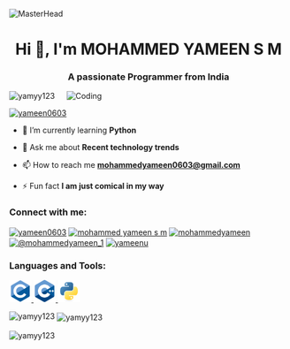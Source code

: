 ![MasterHead](https://camo.githubusercontent.com/69a64c1db5c749cbf9b3cb40c1248ebdc6f6b7788b2d008506910a088af92ecd/68747470733a2f2f70726576696577732e31323372662e636f6d2f696d616765732f6b617270656e6b6f696c69612f6b617270656e6b6f696c6961313830362f6b617270656e6b6f696c69613138303630303031312f3130323938383830362d766563746f722d6c696e652d7765622d636f6e636570742d666f722d70726f6772616d6d696e672d6c696e6561722d7765622d62616e6e65722d666f722d636f64696e672d2e6a7067)
<h1 align="center">Hi 👋, I'm MOHAMMED YAMEEN S M</h1>
<h3 align="center">A passionate Programmer from India</h3>
<img align="right" alt="Coding" width="400" src="https://c.tenor.com/NOYF3f82b_gAAAAC/programmer.gif">


<p align="left"> <img src="https://komarev.com/ghpvc/?username=yamyy123&label=Profile%20views&color=0e75b6&style=flat" alt="yamyy123" /> </p>

<p align="left"> <a href="https://twitter.com/yameen0603" target="blank"><img src="https://img.shields.io/twitter/follow/yameen0603?logo=twitter&style=for-the-badge" alt="yameen0603" /></a> </p>

- 🌱 I’m currently learning **Python**

- 💬 Ask me about **Recent technology trends**

- 📫 How to reach me **mohammedyameen0603@gmail.com**

- ⚡ Fun fact **I am just comical in my way**

<h3 align="left">Connect with me:</h3>
<p align="left">
<a href="https://twitter.com/yameen0603" target="blank"><img align="center" src="https://raw.githubusercontent.com/rahuldkjain/github-profile-readme-generator/master/src/images/icons/Social/twitter.svg" alt="yameen0603" height="30" width="40" /></a>
<a href="https://linkedin.com/in/mohammed-yameen" target="blank"><img align="center" src="https://raw.githubusercontent.com/rahuldkjain/github-profile-readme-generator/master/src/images/icons/Social/linked-in-alt.svg" alt="mohammed yameen s m" height="30" width="40" /></a>
<a href="https://www.codechef.com/users/mohammedyameen" target="blank"><img align="center" src="https://cdn.jsdelivr.net/npm/simple-icons@3.1.0/icons/codechef.svg" alt="mohammedyameen" height="30" width="40" /></a>
<a href="https://www.hackerrank.com/mohammedyameen_1?hr_r=1" target="blank"><img align="center" src="https://raw.githubusercontent.com/rahuldkjain/github-profile-readme-generator/master/src/images/icons/Social/hackerrank.svg" alt="@mohammedyameen_1" height="30" width="40" /></a>
<a href="https://www.leetcode.com/yameenu" target="blank"><img align="center" src="https://raw.githubusercontent.com/rahuldkjain/github-profile-readme-generator/master/src/images/icons/Social/leet-code.svg" alt="yameenu" height="30" width="40" /></a>
</p>

<h3 align="left">Languages and Tools:</h3>
<p align="left"> <a href="https://www.cprogramming.com/" target="_blank" rel="noreferrer"> <img src="https://raw.githubusercontent.com/devicons/devicon/master/icons/c/c-original.svg" alt="c" width="40" height="40"/> </a> <a href="https://www.w3schools.com/cpp/" target="_blank" rel="noreferrer"> <img src="https://raw.githubusercontent.com/devicons/devicon/master/icons/cplusplus/cplusplus-original.svg" alt="cplusplus" width="40" height="40"/> </a> <a href="https://www.python.org" target="_blank" rel="noreferrer"> <img src="https://raw.githubusercontent.com/devicons/devicon/master/icons/python/python-original.svg" alt="python" width="40" height="40"/> </a> </p>

<p><img align="left" src="https://github-readme-stats.vercel.app/api/top-langs?username=yamyy123&show_icons=true&locale=en&layout=compact" alt="yamyy123" /></p>

<p>&nbsp;<img align="center" src="https://github-readme-stats.vercel.app/api?username=yamyy123&show_icons=true&locale=en" alt="yamyy123" /></p>

<p><img align="center" src="https://github-readme-streak-stats.herokuapp.com/?user=yamyy123&" alt="yamyy123" /></p>
